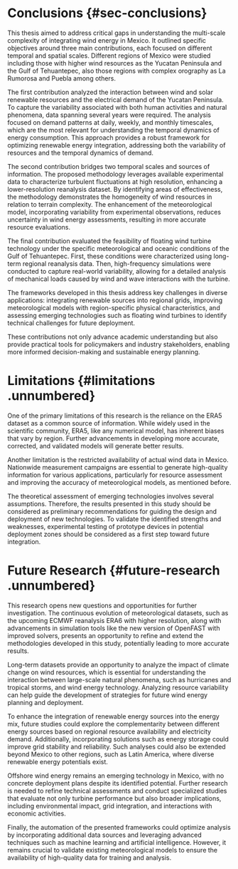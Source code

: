 # Conclusions {#sec-conclusions}

This thesis aimed to address critical gaps in understanding the
multi-scale complexity of integrating wind energy in Mexico. It outlined
specific objectives around three main contributions, each focused on
different temporal and spatial scales. Different regions of Mexico were
studied including those with higher wind resources as the Yucatan
Peninsula and the Gulf of Tehuantepec, also those regions with complex
orography as La Rumorosa and Puebla among others.

The first contribution analyzed the interaction between wind and solar
renewable resources and the electrical demand of the Yucatan Peninsula.
To capture the variability associated with both human activities and
natural phenomena, data spanning several years were required. The
analysis focused on demand patterns at daily, weekly, and monthly
timescales, which are the most relevant for understanding the temporal
dynamics of energy consumption. This approach provides a robust
framework for optimizing renewable energy integration, addressing both
the variability of resources and the temporal dynamics of demand.

The second contribution bridges two temporal scales and sources of
information. The proposed methodology leverages available experimental
data to characterize turbulent fluctuations at high resolution,
enhancing a lower-resolution reanalysis dataset. By identifying areas of
effectiveness, the methodology demonstrates the homogeneity of wind
resources in relation to terrain complexity. The enhancement of the
meteorological model, incorporating variability from experimental
observations, reduces uncertainty in wind energy assessments, resulting
in more accurate resource evaluations.

The final contribution evaluated the feasibility of floating wind
turbine technology under the specific meteorological and oceanic
conditions of the Gulf of Tehuantepec. First, these conditions were
characterized using long-term regional reanalysis data. Then,
high-frequency simulations were conducted to capture real-world
variability, allowing for a detailed analysis of mechanical loads caused
by wind and wave interactions with the turbine.

The frameworks developed in this thesis address key challenges in
diverse applications: integrating renewable sources into regional grids,
improving meteorological models with region-specific physical
characteristics, and assessing emerging technologies such as floating
wind turbines to identify technical challenges for future deployment.

These contributions not only advance academic understanding but also
provide practical tools for policymakers and industry stakeholders,
enabling more informed decision-making and sustainable energy planning.

# Limitations {#limitations .unnumbered}

One of the primary limitations of this research is the reliance on the
ERA5 dataset as a common source of information. While widely used in the
scientific community, ERA5, like any numerical model, has inherent
biases that vary by region. Further advancements in developing more
accurate, corrected, and validated models will generate better results.

Another limitation is the restricted availability of actual wind data in
Mexico. Nationwide measurement campaigns are essential to generate
high-quality information for various applications, particularly for
resource assessment and improving the accuracy of meteorological models,
as mentioned before.

The theoretical assessment of emerging technologies involves several
assumptions. Therefore, the results presented in this study should be
considered as preliminary recommendations for guiding the design and
deployment of new technologies. To validate the identified strengths and
weaknesses, experimental testing of prototype devices in potential
deployment zones should be considered as a first step toward future
integration.

# Future Research {#future-research .unnumbered}

This research opens new questions and opportunities for further
investigation. The continuous evolution of meteorological datasets, such
as the upcoming ECMWF reanalysis ERA6 with higher resolution, along with
advancements in simulation tools like the new version of OpenFAST with
improved solvers, presents an opportunity to refine and extend the
methodologies developed in this study, potentially leading to more
accurate results.

Long-term datasets provide an opportunity to analyze the impact of
climate change on wind resources, which is essential for understanding
the interaction between large-scale natural phenomena, such as
hurricanes and tropical storms, and wind energy technology. Analyzing
resource variability can help guide the development of strategies for
future wind energy planning and deployment.

To enhance the integration of renewable energy sources into the energy
mix, future studies could explore the complementarity between different
energy sources based on regional resource availability and electricity
demand. Additionally, incorporating solutions such as energy storage
could improve grid stability and reliability. Such analyses could also
be extended beyond Mexico to other regions, such as Latin America, where
diverse renewable energy potentials exist.

Offshore wind energy remains an emerging technology in Mexico, with no
concrete deployment plans despite its identified potential. Further
research is needed to refine technical assessments and conduct
specialized studies that evaluate not only turbine performance but also
broader implications, including environmental impact, grid integration,
and interactions with economic activities.

Finally, the automation of the presented frameworks could optimize
analysis by incorporating additional data sources and leveraging
advanced techniques such as machine learning and artificial
intelligence. However, it remains crucial to validate existing
meteorological models to ensure the availability of high-quality data
for training and analysis.
